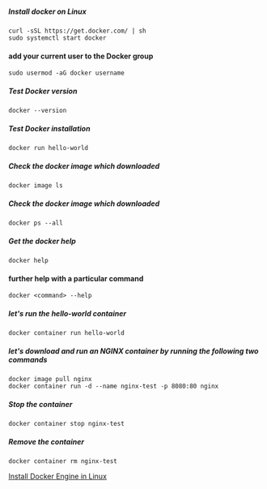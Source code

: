 ##### Install docker on Linux
```
curl -sSL https://get.docker.com/ | sh
sudo systemctl start docker
```
#### add your current user to the Docker group
```
sudo usermod -aG docker username
```
##### Test Docker version
```
docker --version
```
##### Test Docker installation
```
docker run hello-world
```
##### Check the docker image which downloaded
```
docker image ls
```
##### Check the docker image which downloaded
```
docker ps --all
```

##### Get the docker help
```
docker help
```
#### further help with a particular command
```
docker <command> --help
```
##### let's run the hello-world container
```
docker container run hello-world
```
##### let's download and run an NGINX container by running the following two commands
```
docker image pull nginx
docker container run -d --name nginx-test -p 8080:80 nginx
```
##### Stop the container
```
docker container stop nginx-test
```
##### Remove the container
```
docker container rm nginx-test
```
[Install Docker Engine in Linux](https://docs.docker.com/engine/install/)